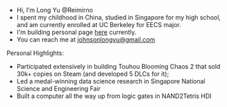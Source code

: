 - Hi, I’m Long Yu @Reimirno
- I spent my childhood in China, studied in Singapore for my high school, and am currently enrolled at UC Berkeley for EECS major.
- I'm building personal page [here](https://reimirno.github.io/) currently.
- You can reach me at johnsonlongyu@gmail.com

Personal Highlights:
- Participated extensively in building Touhou Blooming Chaos 2 that sold 30k+ copies on Steam (and developed 5 DLCs for it);
- Led a medal-winning data science research in Singapore National Science and Engineering Fair
- Built a computer all the way up from logic gates in NAND2Tetris HDI
<!---
Reimirno/Reimirno is a ✨ special ✨ repository because its `README.md` (this file) appears on your GitHub profile.
You can click the Preview link to take a look at your changes.
--->
